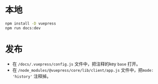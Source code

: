 
# 本地

```sh
npm install -D vuepress
npm run docs:dev
```


# 发布

* 在 `/docs/.vuepress/config.js` 文件中，把注释的key `base` 打开。
* 在 `/node_modules/@vuepress/core/lib/client/app.js` 文件中，把`mode: 'history'` 注释掉。
